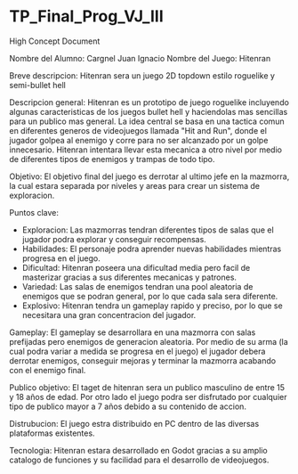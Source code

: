 # TP_Final_Prog_VJ_III

High Concept Document 

Nombre del Alumno: Cargnel Juan Ignacio
Nombre del Juego: Hitenran

Breve descripcion: Hitenran sera un juego 2D topdown estilo roguelike y semi-bullet hell

Descripcion general: Hitenran es un prototipo de juego roguelike incluyendo algunas caracteristicas de los juegos bullet hell y haciendolas mas sencillas para un publico mas general. La idea central se basa en una tactica comun en diferentes generos de videojuegos llamada "Hit and Run", donde el jugador golpea al enemigo y corre para no ser alcanzado por un golpe innecesario. Hitenran intentara llevar esta mecanica a otro nivel por medio de diferentes tipos de enemigos y trampas de todo tipo. 

Objetivo: El objetivo final del juego es derrotar al ultimo jefe en la mazmorra, la cual estara separada por niveles y areas para crear un sistema de exploracion. 

Puntos clave:

  * Exploracion: Las mazmorras tendran diferentes tipos de salas que el jugador podra explorar y  conseguir recompensas.
  * Habilidades: El personaje podra aprender nuevas habilidades mientras progresa en el juego.
  * Dificultad: Hitenran poseera una dificultad media pero facil de masterizar gracias a sus diferentes mecanicas y patrones.
  * Variedad: Las salas de enemigos tendran una pool aleatoria de enemigos que se podran general, por lo que cada sala sera diferente.
  * Explosivo: Hitenran tendra un gameplay rapido y preciso, por lo que se necesitara una gran concentracion del jugador.

Gameplay: El gameplay se desarrollara en una mazmorra con salas prefijadas pero enemigos de generacion aleatoria. Por medio de su arma (la cual podra variar a medida se progresa en el juego) el jugador debera derrotar enemigos, conseguir mejoras y terminar la mazmorra acabando con el enemigo final. 

Publico objetivo: El taget de hitenran sera un publico masculino de entre 15 y 18 años de edad. Por otro lado el juego podra ser disfrutado por cualquier tipo de publico mayor a 7 años debido a su contenido de accion. 

Distrubucion: El juego estra distribuido en PC dentro de las diversas plataformas existentes. 

Tecnologia: Hitenran estara desarrollado en Godot gracias a su amplio catalogo de funciones y su facilidad para el desarrollo de videojuegos.

